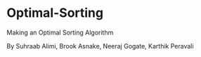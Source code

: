 # Optimal-Sorting
Making an Optimal Sorting Algorithm

By Suhraab Alimi, Brook Asnake, Neeraj Gogate, Karthik Peravali 
